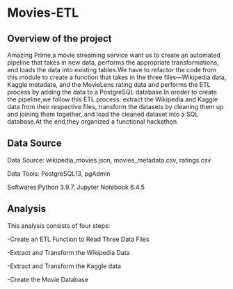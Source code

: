 # Movies-ETL

## Overview of the project

Amazing Prime,a movie streaming service want us to create an automated pipeline that takes in new data, performs the appropriate transformations, and loads the data into existing tables.We have to refactor the code from this module to create a function that takes in the three files—Wikipedia data, Kaggle metadata, and the MovieLens rating data and performs the ETL process by adding the data to a PostgreSQL database.In oreder to create the pipeline,we follow this ETL process: extract the Wikipedia and Kaggle data from their respective files, transform the datasets by cleaning them up and joining them together, and load the cleaned dataset into a SQL database.At the end,they organized a functional hackathon.

## Data Source

Data Source: wikipedia_movies.json, movies_metadata.csv, ratings.csv

Data Tools: PostgreSQL13, pgAdmin

Softwares:Python 3.9.7, Jupyter Notebook 6.4.5

## Analysis

This analysis consists of four steps:

-Create an ETL Function to Read Three Data Files

-Extract and Transform the Wikipedia Data

-Extract and Transform the Kaggle data

-Create the Movie Database

